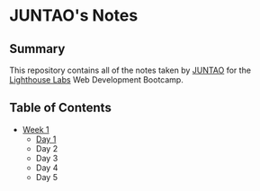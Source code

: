# JUNTAO's Notes

## Summary 

This repository contains all of the notes taken by [JUNTAO](https://github.com/juntaodev) for the [Lighthouse Labs](https://www.lighthouselabs.ca/) Web Development Bootcamp.

## Table of Contents
* [Week 1](/lighthouse-web-notes/Week_1)
  * [Day 1](/lighthouse-web-notes/Week_1/Day_1)
  * Day 2
  * Day 3
  * Day 4
  * Day 5
